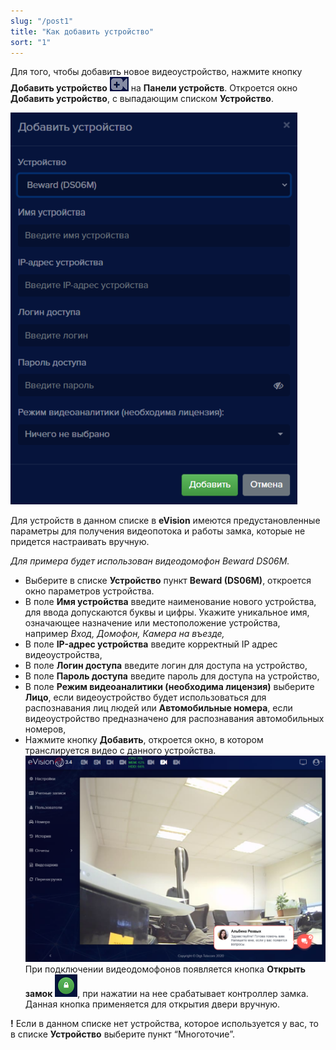 ```yaml
---
slug: "/post1"
title: "Как добавить устройство"
sort: "1"
---
```


Для того, чтобы добавить новое видеоустройство, нажмите кнопку **Добавить устройство** ![](images/image8.png) на **Панели устройств**. Откроется окно **Добавить устройство**, с выпадающим списком **Устройство**.

![](images/Screenshot_11.png)

Для устройств в данном списке в **eVision** имеются предустановленные параметры для получения видеопотока и работы замка, которые не придется настраивать вручную.

*Для примера будет использован видеодомофон Beward DS06M.* 

- Выберите в списке **Устройство** пункт **Beward (DS06M)**, откроется окно параметров устройства.
- В поле **Имя устройства** введите наименование нового устройства, для ввода допускаются буквы и цифры. Укажите уникальное имя, означающее назначение или местоположение устройства, например *Вход, Домофон, Камера на въезде,*
- В поле **IP-адрес устройства** введите корректный IP адрес видеоустройства,
- В поле **Логин доступа** введите логин для доступа на устройство,
- В поле **Пароль доступа** введите пароль для доступа на устройство,
- В поле **Режим видеоаналитики (необходима лицензия)** выберите **Лицо**, если видеоустройство будет использоваться для распознавания лиц людей или **Автомобильные номера**, если видеоустройство предназначено для распознавания автомобильных номеров,
- Нажмите кнопку **Добавить**, откроется окно, в котором транслируется видео с данного устройства. ![](images/image109.png)
При подключении видеодомофонов появляется  кнопка **Открыть замок** ![](images/screenshot_12.png), при нажатии на нее срабатывает контроллер замка. Данная кнопка применяется для открытия двери вручную.

**!** Если в данном списке нет устройства, которое используется у вас, то в списке **Устройство** выберите пункт “Многоточие”. 